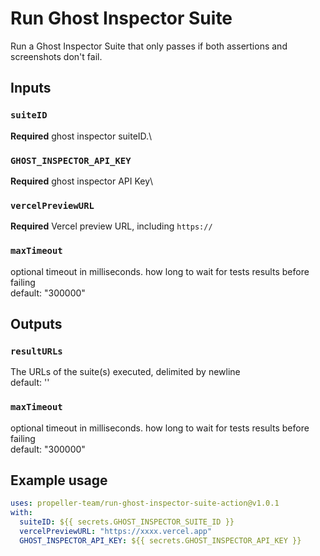# Run Ghost Inspector Suite 

Run a Ghost Inspector Suite that only passes if both assertions and screenshots don't fail.

## Inputs

### `suiteID`
**Required** ghost inspector suiteID.\

### `GHOST_INSPECTOR_API_KEY`
**Required** ghost inspector API Key\

### `vercelPreviewURL`
**Required** Vercel preview URL, including `https://`

### `maxTimeout`
optional timeout in milliseconds. how long to wait for tests results before failing\
default: "300000"


## Outputs

### `resultURLs`
The URLs of the suite(s) executed, delimited by newline\
default: ''

### `maxTimeout`
optional timeout in milliseconds. how long to wait for tests results before failing\
default: "300000"


## Example usage

```yml
uses: propeller-team/run-ghost-inspector-suite-action@v1.0.1
with:
  suiteID: ${{ secrets.GHOST_INSPECTOR_SUITE_ID }}
  vercelPreviewURL: "https://xxxx.vercel.app"
  GHOST_INSPECTOR_API_KEY: ${{ secrets.GHOST_INSPECTOR_API_KEY }}
```
